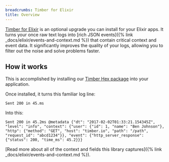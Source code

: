 ```yaml
---
breadcrumbs: Timber for Elixir
title: Overview
---
```


[Timber for Elixir](https://github.com/timberio/timber-elixir) is an optional upgrade you can
install for your Elixir apps. It turns your once raw text logs into
[rich JSON events]({% link _docs/elixir/events-and-context.md %}) that contain critical
context and event data. It significantly improves the quality of your logs, allowing you to filter
out the noise and solve problems faster.


## How it works

This is accomplished by installing our [Timber Hex package](https://hex.pm/packages/timber) into
your application.

Once installed, it turns this familiar log line:

```
Sent 200 in 45.ms
```

Into this:

```
Sent 200 in 45.2ms @metadata {"dt": "2017-02-02T01:33:21.154345Z", "level": "info", "context": {"user": {"id": 1, "name": "Ben Johnson"}, "http": {"method": "GET", "host": "timber.io", "path": "/path", "request_id": "abcd1234"}}, "event": {"http_server_response": {"status": 200, "time_ms": 45.2}}}
```

[Read more about all of the context and fields this library captures]({% link _docs/elixir/events-and-context.md %}).